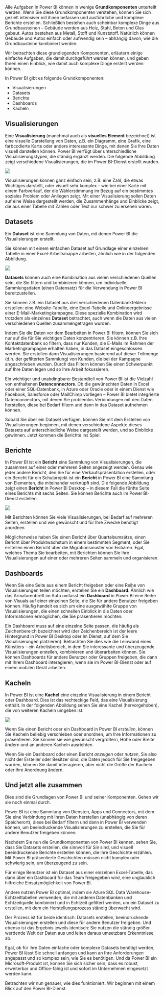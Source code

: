 Alle Aufgaben in Power BI können in wenige **Grundkomponenten** unterteilt werden. Wenn Sie diese Grundkomponenten verstehen, können Sie sich gezielt intensiver mit ihnen befassen und ausführliche und komplexe Berichte erstellen. Schließlich bestehen auch scheinbar komplexe Dinge aus Grundbausteinen – Gebäude werden aus Holz, Stahl, Beton und Glas gebaut. Autos bestehen aus Metall, Stoff und Kunststoff. Natürlich können Gebäude und Autos einfach oder aufwendig sein – abhängig davon, wie die Grundbausteine kombiniert werden.

Wir betrachten diese grundlegenden Komponenten, erläutern einige einfache Aufgaben, die damit durchgeführt werden können, und geben Ihnen einen Einblick, wie damit auch komplexe Dinge erstellt werden können.

In Power BI gibt es folgende Grundkomponenten:

* Visualisierungen
* Datasets
* Berichte
* Dashboards
* Kacheln

## <a name="visualizations"></a>Visualisierungen
Eine **Visualisierung** (manchmal auch als **visuelles Element** bezeichnet) ist eine visuelle Darstellung von Daten, z.B. ein Diagramm, eine Grafik, eine farbcodierte Karte oder andere interessante Dinge, mit denen Sie Ihre Daten visuell darstellen können. Power BI verfügt über unterschiedliche Visualisierungstypen, die ständig ergänzt werden. Die folgende Abbildung zeigt verschiedene Visualisierungen, die im Power BI-Dienst erstellt wurden.

![](media/0-0b-building-blocks-power-bi/c0a0b_1.png)

Visualisierungen können ganz einfach sein, z.B. eine Zahl, die etwas Wichtiges darstellt, oder visuell sehr komplex – wie bei einer Karte mit einem Farbverlauf, der die Wählerstimmung im Bezug auf ein bestimmtes soziales Problem oder Anliegen zeigt. Mit einer Visualisierung sollen Daten auf eine Weise dargestellt werden, die Zusammenhänge und Einblicke zeigt, die aus einer Tabelle mit Zahlen oder Text nur schwer zu ersehen wären.

## <a name="datasets"></a>Datasets
Ein **Dataset** ist eine Sammlung von Daten, mit denen Power BI die Visualisierungen erstellt.

Sie können mit einem einfachen Dataset auf Grundlage einer einzelnen Tabelle in einer Excel-Arbeitsmappe arbeiten, ähnlich wie in der folgenden Abbildung.

![](media/0-0b-building-blocks-power-bi/c0a0b_2.png)

**Datasets** können auch eine Kombination aus vielen verschiedenen Quellen sein, die Sie filtern und kombinieren können, um individuelle Sammlungsdaten (einen Datensatz) für die Verwendung in Power BI bereitzustellen.

Sie können z.B. ein Dataset aus drei verschiedenen Datenbankfeldern erstellen: eine Website-Tabelle, eine Excel-Tabelle und Onlineergebnisse einer E-Mail-Marketingkampagne. Diese spezielle Kombination wird trotzdem als einzelnes **Dataset** betrachtet, auch wenn die Daten aus vielen verschiedenen Quellen zusammengetragen wurden.

Indem Sie die Daten vor dem Bearbeiten in Power BI filtern, können Sie sich nur auf die für Sie wichtigen Daten konzentrieren. Sie können z.B. Ihre Kontaktdatenbank so filtern, dass nur Kunden, die E-Mails im Rahmen der Marketingkampagne erhalten haben, in das Dataset eingeschlossen werden. Sie erstellen dann Visualisierungen basierend auf dieser Teilmenge (d.h. der gefilterten Sammlung) von Kunden, die bei der Kampagne angeschrieben wurden. Durch das Filtern können Sie einen Schwerpunkt auf Ihre Daten legen und so Ihre Arbeit fokussieren.

Ein wichtiger und unabdingbarer Bestandteil von Power BI ist die Vielzahl von enthaltenen **Datenconnectors**. Ob die gewünschten Daten in Excel oder einer SQL-Datenbank, in Azure oder Oracle oder in einem Dienst wie Facebook, Salesforce oder MailChimp vorliegen – Power BI bietet integrierte Datenconnectors, mit denen Sie problemlos Verbindungen mit den Daten herstellen, diese bei Bedarf filtern und dann in das Dataset aufnehmen können.

Sobald Sie über ein Dataset verfügen, können Sie mit dem Erstellen von Visualisierungen beginnen, mit denen verschiedene Aspekte dieses Datasets auf unterschiedliche Weise dargestellt werden, und so Einblicke gewinnen. Jetzt kommen die Berichte ins Spiel.

## <a name="reports"></a>Berichte
In Power BI ist ein **Bericht** eine Sammlung von Visualisierungen, die zusammen auf einer oder mehreren Seiten angezeigt werden. Genau wie jeder andere Bericht, den Sie für eine Verkaufspräsentation erstellen, oder ein Bericht für ein Schulprojekt ist ein **Bericht** in Power BI eine Sammlung von Elementen, die miteinander verknüpft sind. Die folgende Abbildung zeigt einen **Bericht** in Power BI Desktop – in diesem Fall die fünfte Seite eines Berichts mit sechs Seiten. Sie können Berichte auch im Power BI-Dienst erstellen.

![](media/0-0b-building-blocks-power-bi/c0a0b_3.png)

Mit Berichten können Sie viele Visualisierungen, bei Bedarf auf mehreren Seiten, erstellen und wie gewünscht und für Ihre Zwecke benötigt anordnen.

Möglicherweise haben Sie einen Bericht über Quartalsumsätze, einen Bericht über Produktwachstum in einem bestimmten Segment, oder Sie erstellen einen Bericht über die Migrationsmuster von Eisbären. Egal, welches Thema Sie bearbeiten, mit Berichten können Sie Ihre Visualisierungen auf einer oder mehreren Seiten sammeln und organisieren.

## <a name="dashboards"></a>Dashboards
Wenn Sie eine Seite aus einem Bericht freigeben oder eine Reihe von Visualisierungen teilen möchten, erstellen Sie ein **Dashboard**. Ähnlich wie das Armaturenbrett im Auto umfasst ein **Dashboard** in Power BI eine Reihe von Visuals auf einer einzelnen Seite, die Sie für andere Benutzer freigeben können. Häufig handelt es sich um eine ausgewählte Gruppe von Visualisierungen, die einen schnellen Einblick in die Daten oder Informationen ermöglichen, die Sie präsentieren möchten.

Ein Dashboard muss auf eine einzelne Seite passen, die häufig als Zeichenbereich bezeichnet wird (der Zeichenbereich ist der leere Hintergrund in Power BI Desktop oder im Dienst, auf dem Sie Visualisierungen platzieren). Betrachten Sie dies wie die Leinwand eines Künstlers – ein Arbeitsbereich, in dem Sie interessante und überzeugende Visualisierungen erstellen, kombinieren und überarbeiten können.
Sie können Dashboards für andere Benutzer oder Gruppen freigeben, die dann mit Ihrem Dashboard interagieren, wenn sie im Power BI-Dienst oder auf einem mobilen Gerät arbeiten.

## <a name="tiles"></a>Kacheln
In Power BI ist eine **Kachel** eine einzelne Visualisierung in einem Bericht oder Dashboard. Dies ist das rechteckige Feld, das eine Visualisierung enthält. In der folgenden Abbildung sehen Sie eine Kachel (hervorgehoben), die von weiteren Kacheln umgeben ist.

![](media/0-0b-building-blocks-power-bi/c0a0b_4.png)

Wenn Sie einen Bericht oder ein Dashboard in Power BI *erstellen*, können Sie Kacheln beliebig verschieben oder anordnen, um Ihre Informationen zu präsentieren. Sie können sie wie gewünscht vergrößern, Höhe oder Breite ändern und an anderen Kacheln ausrichten.

Wenn Sie ein Dashboard oder einen Bericht *anzeigen* oder *nutzen*, Sie also nicht der Ersteller oder Besitzer sind, die Daten jedoch für Sie freigegeben wurden, können Sie damit interagieren, aber nicht die Größe der Kacheln oder ihre Anordnung ändern.

## <a name="all-together-now"></a>Und jetzt alle zusammen
Dies sind die Grundlagen von Power BI und seiner Komponenten. Gehen wir sie noch einmal durch.

Power BI ist eine Sammlung von Diensten, Apps und Connectors, mit dem Sie eine Verbindung mit Ihren Daten herstellen (unabhängig von deren Speicherort), diese bei Bedarf filtern und dann in Power BI verwenden können, um beeindruckende Visualisierungen zu erstellen, die Sie für andere Benutzer freigeben können.  

Nachdem Sie nun die Grundkomponenten von Power BI kennen, sehen Sie, dass Sie Datasets erstellen, die sinnvoll für *Sie* sind, und visuell beeindruckende Berichte erstellen können, die Ihre Geschichte erzählen. Mit Power BI präsentierte Geschichten müssen nicht komplex oder schwierig sein, um überzeugend zu sein.

Für einige Benutzer ist ein Dataset aus einer einzelnen Excel-Tabelle, das dann über ein Dashboard für das Team freigegeben wird, eine unglaublich hilfreiche Einsatzmöglichkeit von Power BI.

Andere nutzen Power BI optimal, indem sie Azure SQL Data Warehouse-Echtzeittabellen verwenden, die mit anderen Datenbanken und Echtzeitquelle kombiniert und in Echtzeit gefiltert werden, um ein Dataset zu erstellen, mit dem ein Herstellungsprozess ständig überwacht wird.

Der Prozess ist für beide identisch: Datasets erstellen, beeindruckende Visualisierungen erstellen und diese für andere Benutzer freigeben. Und ebenso ist das Ergebnis jeweils identisch: Sie nutzen die ständig größer werdende Welt der Daten aus und leiten daraus umsetzbare Erkenntnisse ab.

Egal, ob für Ihre Daten einfache oder komplexe Datasets benötigt werden, Power BI lässt Sie schnell anfangen und kann an Ihre Anforderungen angepasst und so komplex sein, wie Sie es benötigen. Und da Power BI ein Microsoft-Produkt ist, können Sie sich sicher sein, dass es robust, erweiterbar und Office-fähig ist und sofort im Unternehmen eingesetzt werden kann.

Betrachten wir nun genauer, wie dies funktioniert. Wir beginnen mit einem Blick auf den Power BI-Dienst.

